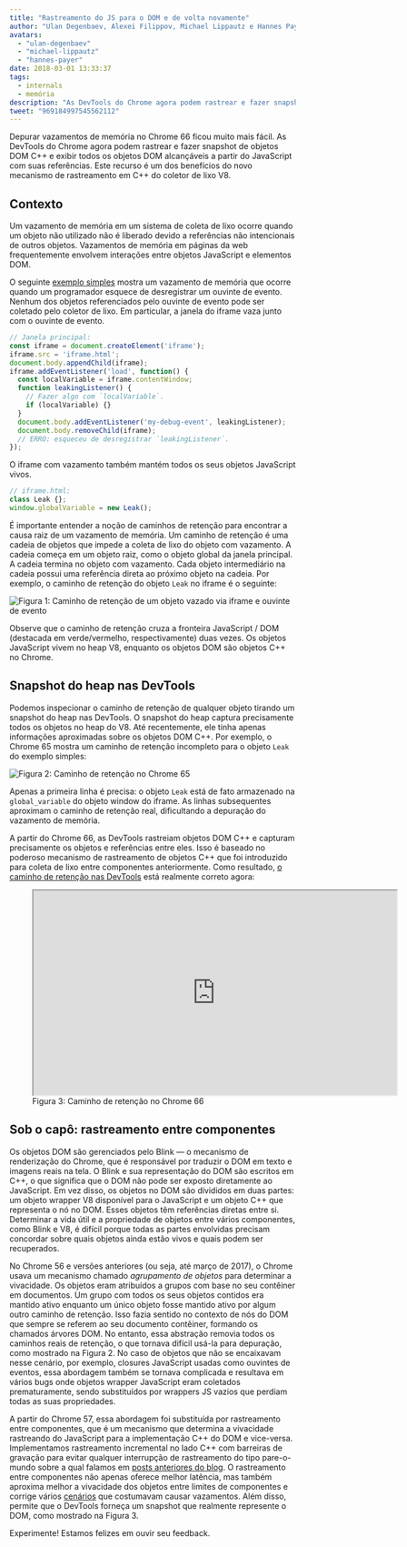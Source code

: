 ```yaml
---
title: "Rastreamento do JS para o DOM e de volta novamente"
author: "Ulan Degenbaev, Alexei Filippov, Michael Lippautz e Hannes Payer — a sociedade do DOM"
avatars:
  - "ulan-degenbaev"
  - "michael-lippautz"
  - "hannes-payer"
date: 2018-03-01 13:33:37
tags:
  - internals
  - memória
description: "As DevTools do Chrome agora podem rastrear e fazer snapshot de objetos DOM C++ e exibir todos os objetos DOM alcançáveis a partir do JavaScript com suas referências."
tweet: "969184997545562112"
---
```

Depurar vazamentos de memória no Chrome 66 ficou muito mais fácil. As DevTools do Chrome agora podem rastrear e fazer snapshot de objetos DOM C++ e exibir todos os objetos DOM alcançáveis a partir do JavaScript com suas referências. Este recurso é um dos benefícios do novo mecanismo de rastreamento em C++ do coletor de lixo V8.

<!--truncate-->
## Contexto

Um vazamento de memória em um sistema de coleta de lixo ocorre quando um objeto não utilizado não é liberado devido a referências não intencionais de outros objetos. Vazamentos de memória em páginas da web frequentemente envolvem interações entre objetos JavaScript e elementos DOM.

O seguinte [exemplo simples](https://ulan.github.io/misc/leak.html) mostra um vazamento de memória que ocorre quando um programador esquece de desregistrar um ouvinte de evento. Nenhum dos objetos referenciados pelo ouvinte de evento pode ser coletado pelo coletor de lixo. Em particular, a janela do iframe vaza junto com o ouvinte de evento.

```js
// Janela principal:
const iframe = document.createElement('iframe');
iframe.src = 'iframe.html';
document.body.appendChild(iframe);
iframe.addEventListener('load', function() {
  const localVariable = iframe.contentWindow;
  function leakingListener() {
    // Fazer algo com `localVariable`.
    if (localVariable) {}
  }
  document.body.addEventListener('my-debug-event', leakingListener);
  document.body.removeChild(iframe);
  // ERRO: esqueceu de desregistrar `leakingListener`.
});
```

O iframe com vazamento também mantém todos os seus objetos JavaScript vivos.

```js
// iframe.html:
class Leak {};
window.globalVariable = new Leak();
```

É importante entender a noção de caminhos de retenção para encontrar a causa raiz de um vazamento de memória. Um caminho de retenção é uma cadeia de objetos que impede a coleta de lixo do objeto com vazamento. A cadeia começa em um objeto raiz, como o objeto global da janela principal. A cadeia termina no objeto com vazamento. Cada objeto intermediário na cadeia possui uma referência direta ao próximo objeto na cadeia. Por exemplo, o caminho de retenção do objeto `Leak` no iframe é o seguinte:

![Figura 1: Caminho de retenção de um objeto vazado via `iframe` e ouvinte de evento](/_img/tracing-js-dom/retaining-path.svg)

Observe que o caminho de retenção cruza a fronteira JavaScript / DOM (destacada em verde/vermelho, respectivamente) duas vezes. Os objetos JavaScript vivem no heap V8, enquanto os objetos DOM são objetos C++ no Chrome.

## Snapshot do heap nas DevTools

Podemos inspecionar o caminho de retenção de qualquer objeto tirando um snapshot do heap nas DevTools. O snapshot do heap captura precisamente todos os objetos no heap do V8. Até recentemente, ele tinha apenas informações aproximadas sobre os objetos DOM C++. Por exemplo, o Chrome 65 mostra um caminho de retenção incompleto para o objeto `Leak` do exemplo simples:

![Figura 2: Caminho de retenção no Chrome 65](/_img/tracing-js-dom/chrome-65.png)

Apenas a primeira linha é precisa: o objeto `Leak` está de fato armazenado na `global_variable` do objeto window do iframe. As linhas subsequentes aproximam o caminho de retenção real, dificultando a depuração do vazamento de memória.

A partir do Chrome 66, as DevTools rastreiam objetos DOM C++ e capturam precisamente os objetos e referências entre eles. Isso é baseado no poderoso mecanismo de rastreamento de objetos C++ que foi introduzido para coleta de lixo entre componentes anteriormente. Como resultado, [o caminho de retenção nas DevTools](https://www.youtube.com/watch?v=ixadA7DFCx8) está realmente correto agora:

<figure>
  <div class="video video-16:9">
    <iframe src="https://www.youtube.com/embed/ixadA7DFCx8" width="640" height="360" loading="lazy"></iframe>
  </div>
  <figcaption>Figura 3: Caminho de retenção no Chrome 66</figcaption>
</figure>

## Sob o capô: rastreamento entre componentes

Os objetos DOM são gerenciados pelo Blink — o mecanismo de renderização do Chrome, que é responsável por traduzir o DOM em texto e imagens reais na tela. O Blink e sua representação do DOM são escritos em C++, o que significa que o DOM não pode ser exposto diretamente ao JavaScript. Em vez disso, os objetos no DOM são divididos em duas partes: um objeto wrapper V8 disponível para o JavaScript e um objeto C++ que representa o nó no DOM. Esses objetos têm referências diretas entre si. Determinar a vida útil e a propriedade de objetos entre vários componentes, como Blink e V8, é difícil porque todas as partes envolvidas precisam concordar sobre quais objetos ainda estão vivos e quais podem ser recuperados.

No Chrome 56 e versões anteriores (ou seja, até março de 2017), o Chrome usava um mecanismo chamado _agrupamento de objetos_ para determinar a vivacidade. Os objetos eram atribuídos a grupos com base no seu contêiner em documentos. Um grupo com todos os seus objetos contidos era mantido ativo enquanto um único objeto fosse mantido ativo por algum outro caminho de retenção. Isso fazia sentido no contexto de nós do DOM que sempre se referem ao seu documento contêiner, formando os chamados árvores DOM. No entanto, essa abstração removia todos os caminhos reais de retenção, o que tornava difícil usá-la para depuração, como mostrado na Figura 2. No caso de objetos que não se encaixavam nesse cenário, por exemplo, closures JavaScript usadas como ouvintes de eventos, essa abordagem também se tornava complicada e resultava em vários bugs onde objetos wrapper JavaScript eram coletados prematuramente, sendo substituídos por wrappers JS vazios que perdiam todas as suas propriedades.

A partir do Chrome 57, essa abordagem foi substituída por rastreamento entre componentes, que é um mecanismo que determina a vivacidade rastreando do JavaScript para a implementação C++ do DOM e vice-versa. Implementamos rastreamento incremental no lado C++ com barreiras de gravação para evitar qualquer interrupção de rastreamento do tipo pare-o-mundo sobre a qual falamos em [posts anteriores do blog](/blog/orinoco-parallel-scavenger). O rastreamento entre componentes não apenas oferece melhor latência, mas também aproxima melhor a vivacidade dos objetos entre limites de componentes e corrige vários [cenários](https://bugs.chromium.org/p/chromium/issues/detail?id=501866) que costumavam causar vazamentos. Além disso, permite que o DevTools forneça um snapshot que realmente represente o DOM, como mostrado na Figura 3.

Experimente! Estamos felizes em ouvir seu feedback.
